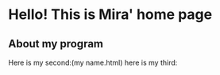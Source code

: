 # Hello! This is Mira' home page
## About my program

Here is my second:(my name.html)
here is my third:
